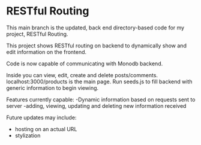 # RESTful Routing

This main branch is the updated, back end directory-based code for my project, RESTful Routing. 

This project shows RESTful routing on backend to dynamically show and edit information on the frontend. 

Code is now capable of communicating with Monodb backend.

Inside you can view, edit, create and delete posts/comments. localhost:3000/products is the main page. Run seeds.js to fill backend with generic information to begin viewing. 

Features currently capable:
-Dynamic information based on requests sent to server
-adding, viewing, updating and deleting new information received

Future updates may include:
* hosting on an actual URL
* stylization
